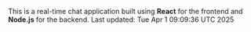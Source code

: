 This is a real-time chat application built using **React** for the frontend and **Node.js** for the backend.
Last updated: Tue Apr  1 09:09:36 UTC 2025
